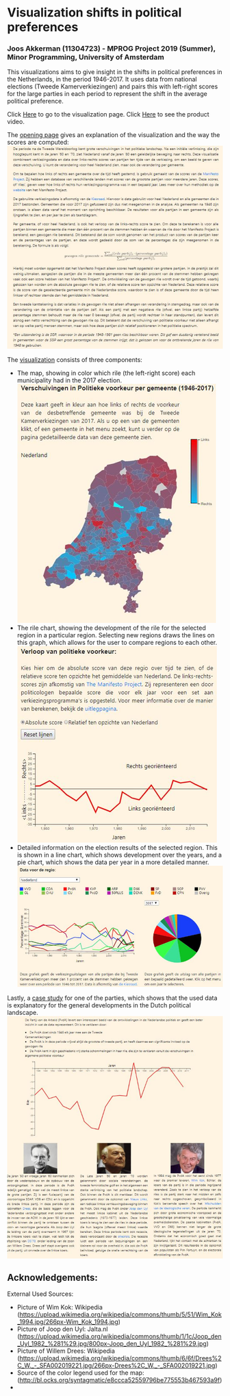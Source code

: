 # Visualization shifts in political preferences
### Joos Akkerman (11304723) - MPROG Project 2019 (Summer), Minor Programming, University of Amsterdam

This visualizations aims to give insight in the shifts in political preferences in the Netherlands, in the period 1946-2017. It uses data from national elections (Tweede Kamerverkiezingen) and pairs this with left-right scores for the large parties in each period to represent the shift in the average political preference.

Click [Here](https://jakkerman.github.io/MPROG_Project/index.html) to go to the visualization page.
Click [Here](https://www.youtube.com/watch?v=Sb4jdB9LZfI&feature=youtu.be) to see the product video.

The [opening page](https://jakkerman.github.io/MPROG_Project/index.html) gives an explanation of the visualization and the way the scores are computed:
![alt text](https://github.com/JAkkerman/MPROG_Project/blob/master/Img/screen5.JPG)

The [visualization](https://jakkerman.github.io/MPROG_Project/visualization.html) consists of three components:
* The map, showing in color which rile (the left-right score) each municipality had in the 2017 election. ![alt text](https://github.com/JAkkerman/MPROG_Project/blob/master/Img/screen1.JPG)
* The rile chart, showing the development of the rile for the selected region in a particular region. Selecting new regions draws the lines on this graph, which allows for the user to compare regions to each other. ![alt text](https://github.com/JAkkerman/MPROG_Project/blob/master/Img/screen2.JPG)
* Detailed information on the election results of the selected region. This is shown in a line chart, which shows development over the years,
and a pie chart, which shows the data per year in a more detailed manner. ![alt text](https://github.com/JAkkerman/MPROG_Project/blob/master/Img/screen3.JPG)

Lastly, a [case study](https://jakkerman.github.io/MPROG_Project/casestudy.html) for one of the parties, which shows that the used data is explanatory for the general developments in the Dutch political landscape. ![alt text](https://github.com/JAkkerman/MPROG_Project/blob/master/Img/screen4.JPG)


## Acknowledgements:
External Used Sources:
* Picture of Wim Kok: Wikipedia (https://upload.wikimedia.org/wikipedia/commons/thumb/5/51/Wim_Kok_1994.jpg/266px-Wim_Kok_1994.jpg)
* Picture of Joop den Uyl: Jalta.nl (https://upload.wikimedia.org/wikipedia/commons/thumb/1/1c/Joop_den_Uyl_1982_%281%29.jpg/800px-Joop_den_Uyl_1982_%281%29.jpg)
* Picture of Willem Drees: Wikipedia (https://upload.wikimedia.org/wikipedia/commons/thumb/6/6f/Drees%2C_W._-_SFA002019221.jpg/266px-Drees%2C_W._-_SFA002019221.jpg)
* Source of the color legend used for the map: (http://bl.ocks.org/syntagmatic/e8ccca52559796be775553b467593a9f)
*
